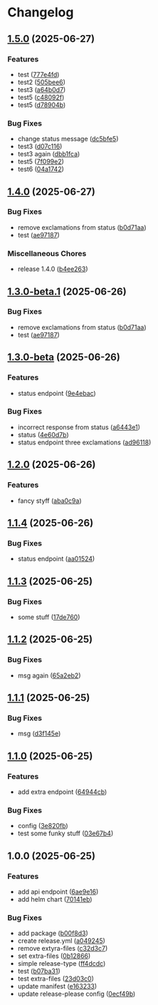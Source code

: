 # Changelog

## [1.5.0](https://github.com/nilsgstrabo/learnrelease/compare/v1.4.0...v1.5.0) (2025-06-27)


### Features

* test ([777e4fd](https://github.com/nilsgstrabo/learnrelease/commit/777e4fd89046df0633c27b8860b2ec9e74009165))
* test2 ([505bee6](https://github.com/nilsgstrabo/learnrelease/commit/505bee68a8809d7132e2d0f6f31af15c83bbe366))
* test3 ([a64b0d7](https://github.com/nilsgstrabo/learnrelease/commit/a64b0d73cd4733cf51f62470f4babbb0caa09e3e))
* test5 ([c48092f](https://github.com/nilsgstrabo/learnrelease/commit/c48092f5c1965b0811ace813d4efa8b86f434b5e))
* test5 ([d78904b](https://github.com/nilsgstrabo/learnrelease/commit/d78904b84608e0d0a561d63633ecdc299f043f39))


### Bug Fixes

* change status message ([dc5bfe5](https://github.com/nilsgstrabo/learnrelease/commit/dc5bfe5f176494abb7eb1183bb5202a72430d717))
* test3 ([d07c116](https://github.com/nilsgstrabo/learnrelease/commit/d07c11627cd8d34c0b02e997bb3017b45a136624))
* test3 again ([dbb1fca](https://github.com/nilsgstrabo/learnrelease/commit/dbb1fca023eb71bc2c4296289a63ea1721ae4634))
* test5 ([7f099e2](https://github.com/nilsgstrabo/learnrelease/commit/7f099e2b17b3751dbb075f2e0ed252c223f84760))
* test6 ([04a1742](https://github.com/nilsgstrabo/learnrelease/commit/04a1742243d08636bc97ddd0433cfb8586cea8a9))

## [1.4.0](https://github.com/nilsgstrabo/learnrelease/compare/v1.3.0-beta...v1.4.0) (2025-06-27)


### Bug Fixes

* remove exclamations from status ([b0d71aa](https://github.com/nilsgstrabo/learnrelease/commit/b0d71aa32cce07a6f8a522979d9d5fdb6f7fc145))
* test ([ae97187](https://github.com/nilsgstrabo/learnrelease/commit/ae97187e8294f0bcb46d9540ccfc63b919146b70))


### Miscellaneous Chores

* release 1.4.0 ([b4ee263](https://github.com/nilsgstrabo/learnrelease/commit/b4ee26395e2dd117fdf675b9079a6774b4348ef0))

## [1.3.0-beta.1](https://github.com/nilsgstrabo/learnrelease/compare/v1.3.0-beta...v1.3.0-beta.1) (2025-06-26)


### Bug Fixes

* remove exclamations from status ([b0d71aa](https://github.com/nilsgstrabo/learnrelease/commit/b0d71aa32cce07a6f8a522979d9d5fdb6f7fc145))
* test ([ae97187](https://github.com/nilsgstrabo/learnrelease/commit/ae97187e8294f0bcb46d9540ccfc63b919146b70))

## [1.3.0-beta](https://github.com/nilsgstrabo/learnrelease/compare/v1.2.0...v1.3.0-beta) (2025-06-26)


### Features

* status endpoint ([9e4ebac](https://github.com/nilsgstrabo/learnrelease/commit/9e4ebac68c815f56d8ec43d33a02d92023a28c3c))


### Bug Fixes

* incorrect response from status ([a6443e1](https://github.com/nilsgstrabo/learnrelease/commit/a6443e16145464d3780a325555a3ac428e7f1b26))
* status ([4e60d7b](https://github.com/nilsgstrabo/learnrelease/commit/4e60d7b395d6702744a381c538c6c47e660fff4d))
* status endpoint three exclamations ([ad96118](https://github.com/nilsgstrabo/learnrelease/commit/ad96118041c2494c8e6dc1fc5426ff4ef8e3f93e))

## [1.2.0](https://github.com/nilsgstrabo/learnrelease/compare/v1.1.4...v1.2.0) (2025-06-26)


### Features

* fancy styff ([aba0c9a](https://github.com/nilsgstrabo/learnrelease/commit/aba0c9a1a27970f79fa2565f4fcc685b9bd2b2e7))

## [1.1.4](https://github.com/nilsgstrabo/learnrelease/compare/v1.1.3...v1.1.4) (2025-06-26)


### Bug Fixes

* status endpoint ([aa01524](https://github.com/nilsgstrabo/learnrelease/commit/aa015248e564816e17d801ca9d2f22feabce054d))

## [1.1.3](https://github.com/nilsgstrabo/learnrelease/compare/v1.1.2...v1.1.3) (2025-06-25)


### Bug Fixes

* some stuff ([17de760](https://github.com/nilsgstrabo/learnrelease/commit/17de76040dbbba8f8b1cef6cd7dadb7ed7dbf754))

## [1.1.2](https://github.com/nilsgstrabo/learnrelease/compare/v1.1.1...v1.1.2) (2025-06-25)


### Bug Fixes

* msg again ([65a2eb2](https://github.com/nilsgstrabo/learnrelease/commit/65a2eb2490ab87f43b219275f8b8e190c9134e16))

## [1.1.1](https://github.com/nilsgstrabo/learnrelease/compare/v1.1.0...v1.1.1) (2025-06-25)


### Bug Fixes

* msg ([d3f145e](https://github.com/nilsgstrabo/learnrelease/commit/d3f145eef96bed6fc7a473537d5c71c114cdbd3b))

## [1.1.0](https://github.com/nilsgstrabo/learnrelease/compare/v1.0.0...v1.1.0) (2025-06-25)


### Features

* add extra endpoint ([64944cb](https://github.com/nilsgstrabo/learnrelease/commit/64944cb951cd9cfbd8f37766755ab07f136b0df2))


### Bug Fixes

* config ([3e820fb](https://github.com/nilsgstrabo/learnrelease/commit/3e820fb7692105f443ac8052ca6c5e463a2a1030))
* test some funky stuff ([03e67b4](https://github.com/nilsgstrabo/learnrelease/commit/03e67b4e78de66bd5e84c4834df871d1c29008d0))

## 1.0.0 (2025-06-25)


### Features

* add api endpoint ([6ae9e16](https://github.com/nilsgstrabo/learnrelease/commit/6ae9e162ce8e11be8093fd68d293ada182086e0d))
* add helm chart ([70141eb](https://github.com/nilsgstrabo/learnrelease/commit/70141ebc5eecb246e0638d1ff3c4505fc8b6ff4e))


### Bug Fixes

* add package ([b00f8d3](https://github.com/nilsgstrabo/learnrelease/commit/b00f8d33a0463b6ddec5b0d0caaa609076cd8d1e))
* create release.yml ([a049245](https://github.com/nilsgstrabo/learnrelease/commit/a0492454a2c7bebfa28cb29e25633e0ae3d9e529))
* remove extyra-files ([c32d3c7](https://github.com/nilsgstrabo/learnrelease/commit/c32d3c7954785761f38e21292de347a53012bd09))
* set extra-files ([0b12866](https://github.com/nilsgstrabo/learnrelease/commit/0b128666416e6a88e09c75fab542ff36fc391736))
* simple release-type ([ff4dcdc](https://github.com/nilsgstrabo/learnrelease/commit/ff4dcdc13ae28454f7c37aaf206a62d97cf8697a))
* test ([b07ba31](https://github.com/nilsgstrabo/learnrelease/commit/b07ba3179a94a9ca8277d4222d24a999e2579191))
* test extra-files ([23d03c0](https://github.com/nilsgstrabo/learnrelease/commit/23d03c0898316efe6d50d65272305e30e961f7c8))
* update manifest ([e163233](https://github.com/nilsgstrabo/learnrelease/commit/e163233d1e96947e5cce0e508137b7e529e6a7a3))
* update release-please config ([0ecf49b](https://github.com/nilsgstrabo/learnrelease/commit/0ecf49bc549529e1706cd2885ac04ff5ad3ddc59))
